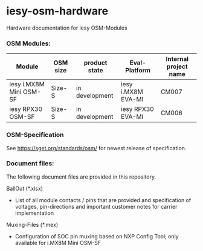 # iesy-osm-hardware
Hardware documentation for iesy OSM-Modules

### OSM Modules:


| Module | OSM size | product state | Eval-Platform | Internal project name |
| ------ | ------ | ------ | ------ | ------ | 
| iesy i.MX8M Mini OSM-SF | Size-S | in development | iesy i.MX8M EVA-MI |CM007 |
| iesy RPX30 OSM-SF | Size-S | in development | iesy RPX30 EVA-MI | CM006 |

### OSM-Specification
See https://sget.org/standards/osm/ for newest release of specification.

### Document files:
The following document files are provided in this repository.

BallOut (*.xlsx)
* List of all module contacts / pins that are provided and specification of voltages, pin-directions and important customer notes for carrier implementation

Muxing-Files (*.mex)
* Configuration of SOC pin muxing based on NXP Config Tool; only available for i.MX8M Mini OSM-SF